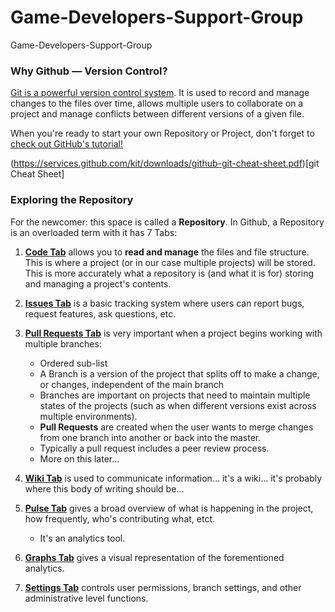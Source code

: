 # Game-Developers-Support-Group
Game-Developers-Support-Group

### Why Github — Version Control?
[Git is a powerful version control system](https://git-scm.com/book/en/v2/Getting-Started-About-Version-Control). It is used to record and manage changes to the files over time, allows multiple users to collaborate on a project and manage conflicts between different versions of a given file.

When you're ready to start your own Repository or Project, don't forget to [check out GitHub's tutorial!](https://guides.github.com/activities/hello-world/)

(https://services.github.com/kit/downloads/github-git-cheat-sheet.pdf)[git Cheat Sheet]
### Exploring the Repository
For the newcomer: this space is called a **Repository**. In Github, a Repository is an overloaded term with it has 7 Tabs:

1. **[Code Tab](https://github.com/Zbeyer/Game-Developers-Support-Group)** allows you to **read and manage** the files and file structure. This is where a project (or in our case multiple projects) will be stored. This is more accurately what a repository is (and what it is for) storing and managing a project's contents.

2. **[Issues Tab](https://github.com/Zbeyer/Game-Developers-Support-Group/issues)** is a basic tracking system where users can report bugs, request features, ask questions, etc.

3. **[Pull Requests Tab](https://github.com/Zbeyer/Game-Developers-Support-Group/pulls)** is very important when a project begins working with multiple branches:
   * Ordered sub-list
   * A Branch is a version of the project that splits off to make a change, or changes, independent of the main branch
   * Branches are important on projects that need to maintain multiple states of the projects (such as when different versions exist across multiple environments).
   * **Pull Requests** are created when the user wants to merge changes from one branch into another or back into the master.
   * Typically a pull request includes a peer review process.
   * More on this later...

4. **[Wiki Tab](https://github.com/Zbeyer/Game-Developers-Support-Group/wiki)** is used to communicate information... it's a wiki... it's probably where this body of writing should be...

5. **[Pulse Tab](https://github.com/Zbeyer/Game-Developers-Support-Group/pulse)** gives a broad overview of what is happening in the project, how frequently, who's contributing what, etct.
   * It's an analytics tool.

6. **[Graphs Tab](https://github.com/Zbeyer/Game-Developers-Support-Group/graphs)** gives a visual representation of the forementioned analytics.

7. **[Settings Tab](https://github.com/Zbeyer/Game-Developers-Support-Group/settings)** controls user permissions, branch settings, and other administrative level functions.

